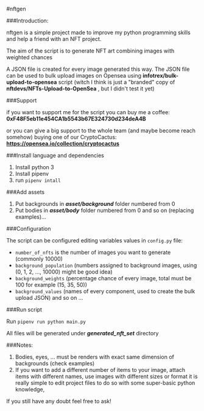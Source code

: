 #nftgen

###Introduction:

nftgen is a simple project made to improve my python programming skills and help a friend with an NFT project.

The aim of the script is to generate NFT art combining images with weighted chances 

A JSON file is created for every image generated this way.
The JSON file can be used to bulk upload images on Opensea using **infotrex/bulk-upload-to-opensea** script 
(witch I think is just a "branded" copy of **nftdevs/NFTs-Upload-to-OpenSea** , but I didn't test it yet)

###Support

if you want to support me for the script you can buy me a coffee:
**0xF48F5eb11e454CA1b5543b67E324730d234deA4B**

or you can give a big support to the whole team (and maybe become reach somehow) buying one of our CryptoCactus:
**https://opensea.io/collection/cryptocactus**

###Install language and dependencies

1. Install python 3
2. Install pipenv
3. run `pipenv intall`

###Add assets

1. Put backgrounds in **_asset/background_** folder numbered from 0
2. Put bodies in _**asset/body**_ folder numbered from 0 
and so on (replacing examples)...

###Configuration

The script can be configured editing variables values in `config.py` file:
- `number_of_nfts` is the number of images you want to generate (commonly 10000)
- `background_population` (numbers assigned to background images, using (0, 1, 2, ..., 10000) might be good idea)
- `background_weights` (percentage chance of every image, total must be 100 for example (15, 35, 50))
- `background_values` (names of every component, used to create the bulk upload JSON)
and so on ...

###Run script

Run `pipenv run python main.py`

All files will be generated under **_generated_nft_set_** directory

###Notes:

1. Bodies, eyes, ... must be renders with exact same dimension of backgrounds (check examples)
2. If you want to add a different number of items to your image, attach items with different names, use images with 
different sizes or format it is really simple to edit project files to do so with some super-basic python knowledge, 

If you still have any doubt feel free to ask!